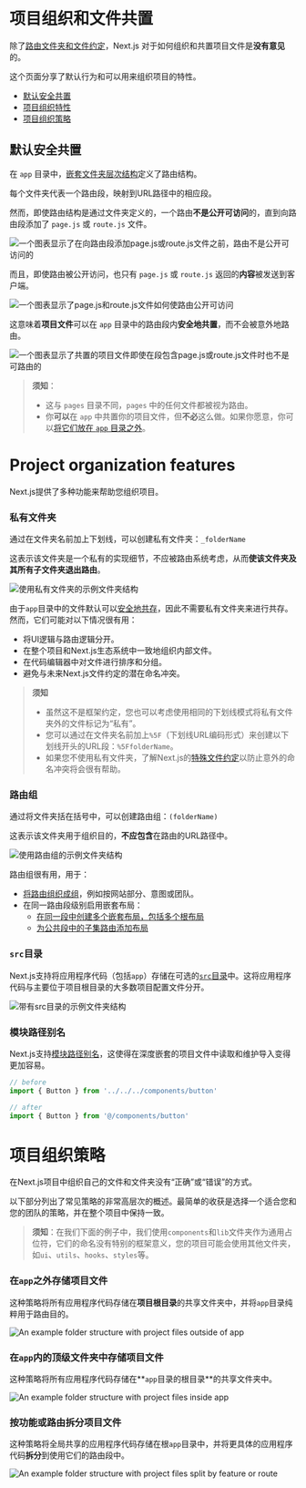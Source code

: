 # 项目组织和文件共置

除了[路由文件夹和文件约定](/docs/getting-started/project-structure#app-routing-conventions)，Next.js 对于如何组织和共置项目文件是**没有意见**的。

这个页面分享了默认行为和可以用来组织项目的特性。

- [默认安全共置](#默认安全共置)
- [项目组织特性](#项目组织特性)
- [项目组织策略](#项目组织策略)

## 默认安全共置

在 `app` 目录中，[嵌套文件夹层次结构](/docs/app/building-your-application/routing#route-segments)定义了路由结构。

每个文件夹代表一个路由段，映射到URL路径中的相应段。

然而，即使路由结构是通过文件夹定义的，一个路由**不是公开可访问**的，直到向路由段添加了 `page.js` 或 `route.js` 文件。

![一个图表显示了在向路由段添加page.js或route.js文件之前，路由不是公开可访问的](/docs/light/project-organization-not-routable.png)

而且，即使路由被公开访问，也只有 `page.js` 或 `route.js` 返回的**内容**被发送到客户端。

![一个图表显示了page.js和route.js文件如何使路由公开可访问](/docs/light/project-organization-routable.png)

这意味着**项目文件**可以在 `app` 目录中的路由段内**安全地共置**，而不会被意外地路由。

![一个图表显示了共置的项目文件即使在段包含page.js或route.js文件时也不是可路由的](/docs/light/project-organization-colocation.png)

> **须知**：
>
> - 这与 `pages` 目录不同，`pages` 中的任何文件都被视为路由。
> - 你**可以**在 `app` 中共置你的项目文件，但**不必**这么做。如果你愿意，你可以[将它们放在 `app` 目录之外](#store-project-files-outside-of-app)。
# Project organization features

Next.js提供了多种功能来帮助您组织项目。

### 私有文件夹

通过在文件夹名前加上下划线，可以创建私有文件夹：`_folderName`

这表示该文件夹是一个私有的实现细节，不应被路由系统考虑，从而**使该文件夹及其所有子文件夹退出路由**。

![使用私有文件夹的示例文件夹结构](/docs/light/project-organization-private-folders.png)

由于`app`目录中的文件默认可以[安全地共存](#safe-colocation-by-default)，因此不需要私有文件夹来进行共存。然而，它们可能对以下情况很有用：

- 将UI逻辑与路由逻辑分开。
- 在整个项目和Next.js生态系统中一致地组织内部文件。
- 在代码编辑器中对文件进行排序和分组。
- 避免与未来Next.js文件约定的潜在命名冲突。

> **须知**
>
> - 虽然这不是框架约定，您也可以考虑使用相同的下划线模式将私有文件夹外的文件标记为“私有”。
> - 您可以通过在文件夹名前加上`%5F`（下划线URL编码形式）来创建以下划线开头的URL段：`%5FfolderName`。
> - 如果您不使用私有文件夹，了解Next.js的[特殊文件约定](/docs/getting-started/project-structure#routing-files)以防止意外的命名冲突将会很有帮助。

### 路由组

通过将文件夹括在括号中，可以创建路由组：`(folderName)`

这表示该文件夹用于组织目的，**不应包含**在路由的URL路径中。

![使用路由组的示例文件夹结构](/docs/light/project-organization-route-groups.png)

路由组很有用，用于：

- [将路由组织成组](/docs/app/building-your-application/routing/route-groups#organize-routes-without-affecting-the-url-path)，例如按网站部分、意图或团队。
- 在同一路由段级别启用嵌套布局：
  - [在同一段中创建多个嵌套布局，包括多个根布局](/docs/app/building-your-application/routing/route-groups#creating-multiple-root-layouts)
  - [为公共段中的子集路由添加布局](/docs/app/building-your-application/routing/route-groups#opting-specific-segments-into-a-layout)

### `src`目录

Next.js支持将应用程序代码（包括`app`）存储在可选的[`src`目录](/docs/app/building-your-application/configuring/src-directory)中。这将应用程序代码与主要位于项目根目录的大多数项目配置文件分开。

![带有`src`目录的示例文件夹结构](/docs/light/project-organization-src-directory.png)

### 模块路径别名

Next.js支持[模块路径别名](/docs/app/building-your-application/configuring/absolute-imports-and-module-aliases)，这使得在深度嵌套的项目文件中读取和维护导入变得更加容易。

```jsx filename="app/dashboard/settings/analytics/page.js"
// before
import { Button } from '../../../components/button'

// after
import { Button } from '@/components/button'
```
# 项目组织策略

在Next.js项目中组织自己的文件和文件夹没有“正确”或“错误”的方式。

以下部分列出了常见策略的非常高层次的概述。最简单的收获是选择一个适合您和您的团队的策略，并在整个项目中保持一致。

> **须知**：在我们下面的例子中，我们使用`components`和`lib`文件夹作为通用占位符，它们的命名没有特别的框架意义，您的项目可能会使用其他文件夹，如`ui`、`utils`、`hooks`、`styles`等。

### 在`app`之外存储项目文件

这种策略将所有应用程序代码存储在**项目根目录**的共享文件夹中，并将`app`目录纯粹用于路由目的。

![An example folder structure with project files outside of app](/docs/light/project-organization-project-root.png)

### 在`app`内的顶级文件夹中存储项目文件

这种策略将所有应用程序代码存储在**`app`目录的根目录**的共享文件夹中。

![An example folder structure with project files inside app](/docs/light/project-organization-app-root.png)

### 按功能或路由拆分项目文件

这种策略将全局共享的应用程序代码存储在根`app`目录中，并将更具体的应用程序代码**拆分**到使用它们的路由段中。

![An example folder structure with project files split by feature or route](/docs/light/project-organization-app-root-split.png)